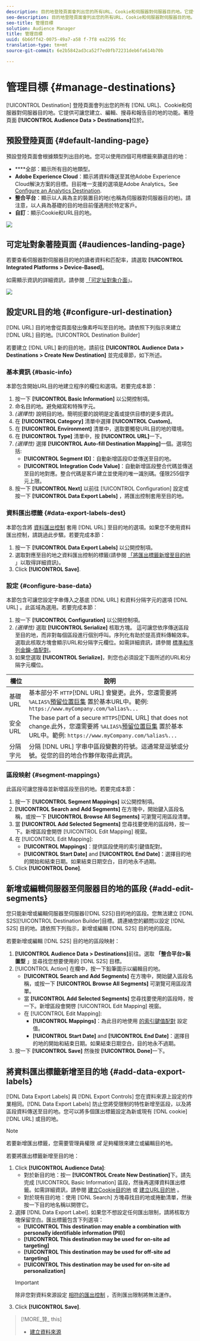 ```yaml
---
description: 目的地登陸頁面會列出您的所有URL、Cookie和伺服器對伺服器目的地。它提供可讓您建立、編輯、搜尋和報告目的地的功能。著陸頁面位於「對象資料>目標」中。
seo-description: 目的地登陸頁面會列出您的所有URL、Cookie和伺服器對伺服器目的地。它提供可讓您建立、編輯、搜尋和報告目的地的功能。著陸頁面位於「對象資料>目標」中。
seo-title: 管理目標
solution: Audience Manager
title: 管理目標
uuid: 6b66ff42-0075-49a7-a58 f-7f8 ea2295 fdc
translation-type: tm+mt
source-git-commit: 6e2b5842ad3ca52f7ed0fb72231deb6fa614b70b

---
```



# 管理目標 {#manage-destinations}

[!UICONTROL Destination] 登陸頁面會列出您的所有 [!DNL URL]、Cookie和伺服器對伺服器目的地。它提供可讓您建立、編輯、搜尋和報告目的地的功能。著陸頁面 **[!UICONTROL Audience Data > Destinations]**&#x200B;位於。

## 預設登陸頁面 {#default-landing-page}

<!-- destinations-home.xml -->

預設登陸頁面會根據類型列出目的地。您可以使用四個可用標籤來篩選目的地：

* ****&#x200B;全部：顯示所有目的地類型。
* **Adobe Experience Cloud**：顯示將資料傳送至其他Adobe Experience Cloud解決方案的目標。目前唯一支援的選項是Adobe Analytics。See [Configure an Analytics Destination](/help/using/features/destinations/create-analytics-destination.md).
* **整合平台**：顯示以人員為主的裝置目的地(也稱為伺服器對伺服器目的地)。請注意，以人員為基礎的目的地目前僅適用於特定客戶。
* **自訂**：顯示Cookie和URL目的地。


![](assets/destinations-landing.png)

## 可定址對象著陸頁面 {#audiences-landing-page}

若要查看伺服器對伺服器目的地的讀者資料和匹配率，請選取 **[!UICONTROL Integrated Platforms > Device-Based]**。

如需顯示資訊的詳細資訊，請參閱 [「可定址對象介面](/help/using/features/addressable-audiences.md#addressable-audience-interface)」。

![](/help/using/features/assets/addressable-audiences-landing.png)

## 設定URL目的地 {#configure-url-destination}

[!DNL URL] 目的地會從頁面發出像素呼叫至目的地。請依照下列指示來建立 [!DNL URL] 目的地。[!UICONTROL Destination Builder]

<!-- create-url-destination.xml -->

若要建立 [!DNL URL] 新的目的地，請前往 **[!UICONTROL Audience Data > Destinations > Create New Destination]** 並完成章節，如下所述。

### 基本資訊 {#basic-info}

本節包含開始URL目的地建立程序的欄位和選項。若要完成本節：

1. 按一下 **[!UICONTROL Basic Information]** 以公開控制項。
2. 命名目的地。避免縮寫和特殊字元。
3. *(選擇性)* 說明目的地。簡明扼要的說明是定義或提供目標的更多資訊。
4. 在 **[!UICONTROL Category]** 清單中選擇 **[!UICONTROL Custom]**。
5. 在 **[!UICONTROL Environment]** 清單中，選取要觸發URL目的地的環境。
6. 在 **[!UICONTROL Type]** 清單中，按 **[!UICONTROL URL]**&#x200B;一下。
7. *(選擇性)* 選擇 **[!UICONTROL Auto-fill Destination Mapping]**&#x200B;一個。選項包括:
   * **[!UICONTROL Segment ID]**：自動新增區段ID並傳送至目的地。
   * **[!UICONTROL Integration Code Value]**：自動新增區段整合代碼並傳送至目的地對應。整合代碼是客戶建立並使用的唯一識別碼。僅限255個字元上限。
8. 按一下 **[!UICONTROL Next]** 以前往 [!UICONTROL Configuration] 設定或按一下 **[!UICONTROL Data Export Labels]** ，將匯出控制套用至目的地。

### 資料匯出標籤 {#data-export-labels-dest}

本節包含將 [資料匯出控制](../../features/data-export-controls.md) 套用 [!DNL URL] 至目的地的選項。如果您不使用資料匯出控制，請跳過此步驟。若要完成本節：

1. 按一下 **[!UICONTROL Data Export Labels]** 以公開控制項。
2. 選取對應至目的地之資料匯出控制的標籤(請參閱 [「將匯出標籤新增至目的地](../../features/destinations/manage-destinations.md#add-data-export-labels) 」以取得詳細資訊)。
3. Click **[!UICONTROL Save]**.

### 設定 {#configure-base-data}

本節包含可讓您設定字串傳入之基底 [!DNL URL] 和資料分隔字元的選項 [!DNL URL] 。此區域為選用。若要完成本節：

1. 按一下 **[!UICONTROL Configuration]** 以公開控制項。
1. *(選擇性)* 選取 **[!UICONTROL Serialize]** 核取方塊。
這可讓您依序傳送區段至目的地，而非對每個區段進行個別呼叫。序列化有助於提高資料傳輸效率。選取此核取方塊會顯示URL和分隔字元欄位。如需詳細資訊，請參閱 [標準和序列金鑰-值配對](../../features/destinations/key-value-pairs.md)。
1. 如果您選取 **[!UICONTROL Serialize]**，則您也必須設定下面所述的URL和分隔字元欄位。

| 欄位 | 說明 |
|--- |--- |
| 基礎 URL | 基本部分不 `HTTP`[!DNL URL] 會變更。此外，您還需要將 `%ALIAS%`[預留位置巨集](../../features/destinations/destination-macros.md#destination-macros-defined) 置於基本URL中。範例: `https://www.myCompany.com/%alias%...` |
| 安全URL | The base part of a secure `HTTPS`[!DNL URL] that does not change.此外，您還需要將 `%ALIAS%`[預留位置巨集](../../features/destinations/destination-macros.md#destination-macros-defined) 置於基本URL中。範例: `https://www.myCompany.com/%alias%...` |
| 分隔字元 | 分隔 [!DNL URL] 字串中區段變數的符號。這通常是逗號或分號。從您的目的地合作夥伴取得此資訊。 |

### 區段映射 {#segment-mappings}

此區段可讓您搜尋並新增區段至目的地。若要完成本節：

1. 按一下 **[!UICONTROL Segment Mappings]** 以公開控制項。
1. **[!UICONTROL Search and Add Segments]** 在方塊中，開始鍵入區段名稱，或按一下 **[!UICONTROL Browse All Segments]** 可瀏覽可用區段清單。
1. 當 **[!UICONTROL Add Selected Segments]** 您尋找要使用的區段時，按一下。新增區段會開啓 [!UICONTROL Edit Mapping] 視窗。
1. 在 [!UICONTROL Edit Mapping]:
   * **[!UICONTROL Mappings]**：提供區段使用的索引鍵值配對。
   * **[!UICONTROL Start Date]** and **[!UICONTROL End Date]**：選擇目的地的開始和結束日期。如果結束日期空白，目的地永不過期。
1. Click **[!UICONTROL Done]**.

## 新增或編輯伺服器至伺服器目的地的區段 {#add-edit-segments}

您只能新增或編輯伺服器至伺服器([!DNL S2S])目的地的區段。您無法建立 [!DNL S2S][!UICONTROL Destination Builder]目標。請連絡您的顧問以設定 [!DNL S2S] 目的地。請依照下列指示，新增或編輯 [!DNL S2S] 目的地的區段。

<!-- destination-s2s-edit.xml -->

若要新增或編輯 [!DNL S2S] 目的地的區段映射：

1. **[!UICONTROL Audience Data > Destinations]**&#x200B;前往。選取 **「整合平台&gt;裝置型** 」並尋找您想要使用的 [!DNL S2S] 目標。
2. [!UICONTROL Action] 在欄中，按一下鉛筆圖示以編輯目的地。
   * **[!UICONTROL Search and Add Segments]** 在方塊中，開始鍵入區段名稱，或按一下 **[!UICONTROL Browse All Segments]** 可瀏覽可用區段清單。
   * 當 **[!UICONTROL Add Selected Segments]** 您尋找要使用的區段時，按一下。新增區段會開啓 [!UICONTROL Edit Mapping] 視窗。
   * 在 [!UICONTROL Edit Mapping]:
      * **[!UICONTROL Mappings]**：為此目的地使用 [的索引鍵值配對](../../features/destinations/key-value-pairs.md) 設定值。
      * **[!UICONTROL Start Date]** and **[!UICONTROL End Date]**：選擇目的地的開始和結束日期。如果結束日期空白，目的地永不過期。
3. 按一下 **[!UICONTROL Save]** 然後按 **[!UICONTROL Done]**&#x200B;一下。

## 將資料匯出標籤新增至目的地 {#add-data-export-labels}

[!DNL Data Export Labels] 與 [!DNL Export Controls] 您在資料來源上設定的作業相同。[!DNL Data Export Labels] 防止您將受限制的特性新增至區段，以及將區段資料傳送至目的地。您可以將多個匯出標籤設定為新或現有 [!DNL cookie][!DNL URL] 或目的地。

>[!NOTE]
>
>若要新增匯出標籤，您需要管理員權限 *或* 足夠權限來建立或編輯目的地。

<!-- t_export_labels.xml -->

若要將匯出標籤新增至目的地：

1. Click **[!UICONTROL Audience Data]**:
   * 對於新目的地：按一 **[!UICONTROL Create New Destination]**&#x200B;下。請先完成 [!UICONTROL Basic Information] 區段，然後再選擇資料匯出標籤。如需詳細資訊，請參閱 [建立Cookie目的地](../../features/destinations/manage-destinations.md#create-cookie-destination) 或 [建立URL目的地](../../features/destinations/manage-destinations.md#configure-url-destination) 。
   * 對於現有目的地：使用 [!DNL Search] 方塊尋找目的地或捲動清單，然後按一下目的地名稱以開啓它。
1. 選擇 [!DNL Data Export Label]. 如果您不想設定任何匯出限制，請將核取方塊保留空白。匯出標籤包含下列選項：
   * **[!UICONTROL This destination may enable a combination with personally identifiable information (PII)]**
   * **[!UICONTROL This destination may be used for on-site ad targeting]**
   * **[!UICONTROL This destination may be used for off-site ad targeting]**
   * **[!UICONTROL This destination may be used for on-site ad personalization]**
   >[!IMPORTANT]
   >
   >除非您對資料來源設定 [相符的匯出控制](../../features/data-export-controls.md) ，否則匯出限制將無法運作。
1. Click **[!UICONTROL Save]**.

>[!MORE_贊_ this]
>
>* [建立資料來源](../../features/manage-datasources.md#create-data-source)


